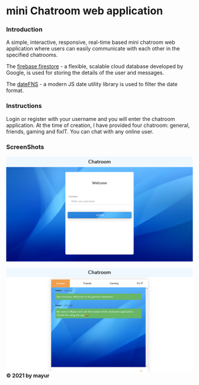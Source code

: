 # mini Chatroom web application

### Introduction
A simple, interactive, responsive, real-time based mini chatroom web application where users can easily communicate with each other in the specified chatrooms.

The [firebase firestore](https://firebase.google.com/) - a flexible, scalable cloud database developed by Google, is used for storing the details of the user and messages.

The [dateFNS](https://date-fns.org/) - a modern JS date utility library is used to filter the date format.

### Instructions
Login or register with your username and you will enter the chatroom application. At the time of creation, I have provided four chatroom: general, friends, gaming and fixIT. You can chat with any online user. 

### ScreenShots
![login-screen](ScreenShots/login-screen.png)

![chatroom-app](ScreenShots/chat-application.png)
<strong> &copy; 2021 by mayur</strong>